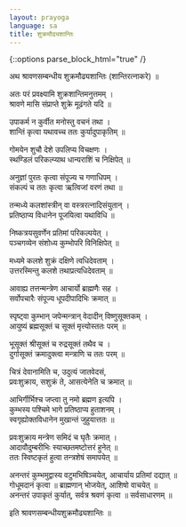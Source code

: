 ```yaml
---
layout: prayoga
language: sa
title: शुक्रमौढ्यशान्तिः
---
```

{::options parse_block_html="true" /}

अथ श्रावणसम्बन्धीय शुक्रमौढ्यशान्तिः (शान्तिरत्नाकरे) ॥

अतः परं प्रवक्ष्यामि शुक्रशान्तिमनुत्तमम् ।  
श्रावणे मासि संप्राप्ते शुक्रे मूढंगते यदि ॥ 

उपाकर्म न कुर्वीत मनोस्तु वचनं तथा ।  
शान्तिं कृत्वा यथावच्च ततः कुर्यादुपाकृतिम् ॥ 

गोमयेन शुचौ देशे उपलिप्य विचक्षणः ।  
स्थण्डिलं परिकल्प्याथ धान्यराशिं च निक्षिपेत् ॥ 

अनुज्ञां पुरतः कृत्वा संपूज्य च गणाधिपम् ।  
संकल्पं च ततः कृत्वा ऋत्विजां वरणं तथा ॥ 

तन्मध्ये कलशांस्त्रीन् वा वस्त्ररत्नादिसंयुतान् ।  
प्रतिष्ठाप्य विधानेन पूजयित्वा यथाविधि ॥ 

निष्कत्रयसुवर्णेन प्रतिमां परिकल्पयेत् ।  
पञ्चगव्येन संशोध्य कुम्भोपरि विनिक्षिपेत् ॥ 

मध्यमे कलशे शुक्रं दक्षिणे त्वधिदेवताम् ।  
उत्तरस्मिन्तु कलशे तथाप्रत्यधिदेवताम् ॥ 

आवाह्य तत्तन्मन्त्रेण आचार्यो ब्राह्मणैः सह ।  
सर्वोपचारैः संपूज्य धूपदीपादिभिः क्रमात् ॥ 

स्पृष्ट्वा कुम्भान् जपेन्मन्त्रान् वेदादीन् विष्णुसूक्तकम् ।  
आयुष्यं ब्रह्मसूक्तं च सूक्तं मृत्त्योस्ततः परम् ॥ 

भूसूक्तं श्रीसूक्तं च रुद्रसूक्तं तथैव च ।  
दुर्गासूक्तं क्रमादुक्त्वा मन्त्राणि च ततः परम् ॥ 

चित्रं देवानामिति च, उदुत्यं जातवेदसं,  
प्रवःशुक्राय, सशुक्रं ते, आसत्येनेति च क्रमात् ॥ 

आभिर्गीर्भिश्च जप्त्वा तु नमो ब्रह्मण इत्यपि ।  
कुम्भस्य पश्चिमे भागे प्रतिष्ठाप्य हुताशनम् ।  
स्वगृह्योक्तविधानेन मुखान्तं जुहुयात्ततः ॥ 

प्रवःशुक्राय मन्त्रेण समिदं च घृतैः क्रमात् ।  
आदावौदुम्बरीभिः स्याच्छतमष्टोत्तरं हुनेत् ॥  
ततः स्विष्टकृतं हुत्वा तन्त्रशेषं समापयेत् ॥

अनन्तरं कुम्भमुद्वास्य वटुमभिषिञ्चयेत्, आचार्याय प्रतिमां दद्यात् ॥  
गोधूमदानं कृत्वा ॥ ब्राह्मणान् भोजयेत्, आशिषो वाचयेत् ॥  
अनन्तरं उपाकृतं कुर्यात्, सर्वत्र श्रवणं कृत्वा ॥ सर्वसाधारणम् ॥ 

इति श्रावणसम्बन्धीयशुक्रमौढ्यशान्तिः ॥ 